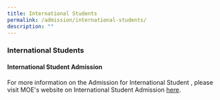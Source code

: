 ```yaml
---
title: International Students
permalink: /admission/international-students/
description: ""
---
```

### **International Students**
#### **International Student Admission**
For more information on the Admission for International Student , please visit MOE's website on International Student Admission [here](https://www.moe.gov.sg/international-students).